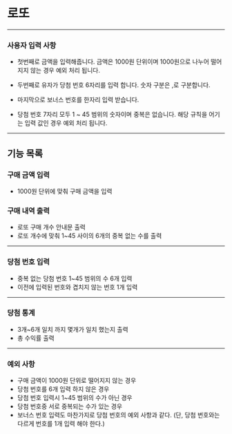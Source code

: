 # 로또

---

### 사용자 입력 사항

- 첫번째로 금액을 입력해줍니다. 금액은 1000원 단위이며 1000원으로 나누어 떨어지지 않는 경우 예외 처리 됩니다.


- 두번째로 유자가 당첨 번호 6자리를 입력 합니다. 숫자 구분은 ,로 구분합니다.


- 마지막으로 보너스 번호를 한자리 입력 받습니다.


- 당첨 번호 7자리 모두 1 ~ 45 범위의 숫자이며 중복은 없습니다. 해당 규칙을 어기는 입력 값인 경우 예외 처리 됩니다.

---

## 기능 목록

### 구매 금액 입력

- 1000원 단위에 맞춰 구매 금액을 입력

### 구매 내역 출력

- 로또 구매 개수 안내문 출력
- 로또 개수에 맞춰 1~45 사이의 6개의 중복 없는 수를 출력
---

### 당첨 번호 입력

- 중복 없는 당첨 번호 1~45 범위의 수 6개 입력
- 이전에 입력된 번호와 겹치지 않는 번호 1개 입력

---

### 당첨 통계

- 3개~6개 일치 까지 몇개가 일치 했는지 출력
- 총 수익률 출력

---
### 예외 사항

- 구매 금액이 1000원 단위로 떨어지지 않는 경우
- 당첨 번호를 6개 입력 하지 않은 경우
- 당첨 번호 입력시 1~45 범위의 수가 아닌 경우
- 당첨 번호중 서로 중복되는 수가 있는 경우
- 보너스 번호 입력도 마찬가지로 당첨 번호의 예외 사항과 같다. (단, 당첨 번호와는 다르게 번호를 1개 입력 해야 한다.) 



